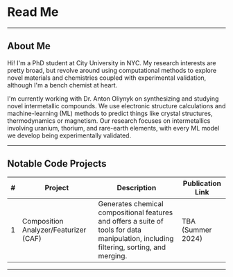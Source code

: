 # Read Me

---

## About Me

Hi! I'm a PhD student at City University in NYC. My research interests are pretty broad, but revolve around using computational methods to explore novel materials and chemistries coupled with experimental validation, although I'm a bench chemist at heart.

I'm currently working with Dr. Anton Oliynyk on synthesizing and studying novel intermetallic compounds. We use electronic structure calculations and machine-learning (ML) methods to predict things like crystal structures, thermodynamics or magnetism. Our research focuses on intermetallics involving uranium, thorium, and rare-earth elements, with every ML model we develop being experimentally validated.

---

## Notable Code Projects

| #   | Project                              | Description                                                                                                                                                  | Publication Link         |
| --- | ------------------------------------ | ------------------------------------------------------------------------------------------------------------------------------------------------------------ | ------------------------ |
| 1   | Composition Analyzer/Featurizer (CAF) | Generates chemical compositional features and offers a suite of tools for data manipulation, including filtering, sorting, and merging.                          | TBA (Summer 2024)        |

---
